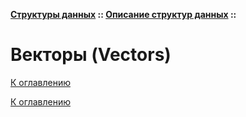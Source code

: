 **[Структуры данных](../../README.md#data-structures) :: [Описание структур данных](../../README.md#data-structures-descriptions) ::**
# Векторы (Vectors)

<!--

-->

[К оглавлению](../../README.md#data-structures-descriptions)



[К оглавлению](../../README.md#data-structures-descriptions)
